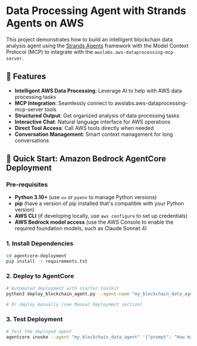# Data Processing Agent with Strands Agents on AWS

This project demonstrates how to build an intelligent blockchain data analysis agent using the [Strands Agents](https://strandsagents.com) framework with the Model Context Protocol (MCP) to integrate with the `awslabs.aws-dataprocessing-mcp-server`.

## 🚀 Features

- **Intelligent AWS Data Processing**: Leverage AI to help with AWS data processing tasks
- **MCP Integration**: Seamlessly connect to awslabs.aws-dataprocessing-mcp-server tools
- **Structured Output**: Get organized analysis of data processing tasks
- **Interactive Chat**: Natural language interface for AWS operations
- **Direct Tool Access**: Call AWS tools directly when needed
- **Conversation Management**: Smart context management for long conversations

## 🚀 Quick Start: Amazon Bedrock AgentCore Deployment

### Pre-requisites

- **Python 3.10+** (use `uv` or `pyenv` to manage Python versions)
- **pip** (have a version of pip installed that's compatible with your Python version)
- **AWS CLI** (if developing locally, use `aws configure` to set up credentials)
- **AWS Bedrock model access** (use the AWS Console to enable the required foundation models, such as Claude Sonnet 4)

### 1. Install Dependencies

```bash
cd agentcore-deployment
pip install -r requirements.txt
```

### 2. Deploy to AgentCore

```bash
# Automated deployment with starter toolkit
python3 deploy_blockchain_agent.py --agent-name "my_blockchain_data_agent" --skip-local-test

# Or deploy manually (see Manual Deployment section)
```

### 3. Test Deployment

```bash
# Test the deployed agent
agentcore invoke --agent "my_blockchain_data_agent" '{"prompt": "How many Bitcoin blocks have been mined today?"}' 
```
